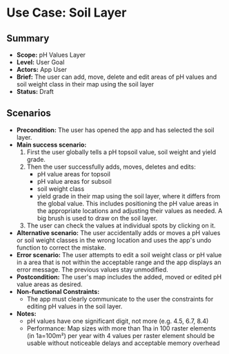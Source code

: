 # Use Case: Soil Layer

## Summary

- **Scope:** pH Values Layer
- **Level:** User Goal
- **Actors:** App User
- **Brief:** The user can add, move, delete and edit areas of pH values and soil weight class in their map using the soil layer
- **Status:** Draft

## Scenarios

- **Precondition:**
  The user has opened the app and has selected the soil layer.
- **Main success scenario:**
  1. First the user globally tells a pH topsoil value, soil weight and yield grade.
  2. Then the user successfully adds, moves, deletes and edits:
     - pH value areas for topsoil
     - pH value areas for subsoil
     - soil weight class
     - yield grade
     in their map using the soil layer, where it differs from the global value.
     This includes positioning the pH value areas in the appropriate locations and adjusting their values as needed.
     A big brush is used to draw on the soil layer.
  3. The user can check the values at individual spots by clicking on it.
- **Alternative scenario:**
  The user accidentally adds or moves a pH values or soil weight classes in the wrong location and uses the app's undo function to correct the mistake.
- **Error scenario:**
  The user attempts to edit a soil weight class or pH value in a area that is not within the acceptable range and the app displays an error message.
  The previous values stay unmodified.
- **Postcondition:**
  The user's map includes the added, moved or edited pH value areas as desired.
- **Non-functional Constraints:**
  - The app must clearly communicate to the user the constraints for editing pH values in the soil layer.
- **Notes:**
  - pH values have one significant digit, not more (e.g. 4.5, 6.7, 8.4)
  - Performance: Map sizes with more than 1ha in 100 raster elements (in 1a=100m²) per year with 4 values per raster element should be usable without noticeable delays and acceptable memory overhead
